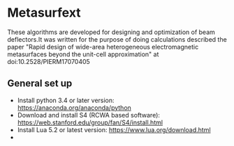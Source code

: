 
# Metasurfext
These algorithms are developed for designing and optimization of beam deflectors.It was written for the purpose of doing calculations described the paper "Rapid design of wide-area heterogeneous electromagnetic metasurfaces beyond the unit-cell approximation" at doi:10.2528/PIERM17070405

## General set up

- Install python 3.4 or later version: https://anaconda.org/anaconda/python
- Download and install S4 (RCWA based software): https://web.stanford.edu/group/fan/S4/install.html
- Install Lua 5.2 or latest version: https://www.lua.org/download.html
-

